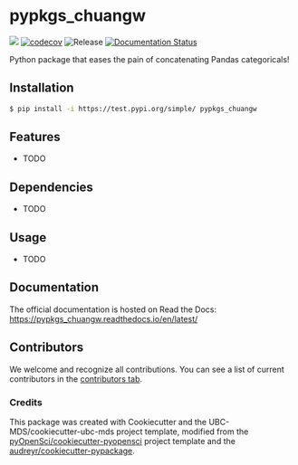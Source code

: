 # pypkgs_chuangw 

![](https://github.com/chuangw46/pypkgs_chuangw/workflows/build/badge.svg) [![codecov](https://codecov.io/gh/chuangw46/pypkgs_chuangw/branch/main/graph/badge.svg)](https://codecov.io/gh/chuangw46/pypkgs_chuangw) ![Release](https://github.com/chuangw46/pypkgs_chuangw/workflows/Release/badge.svg) [![Documentation Status](https://readthedocs.org/projects/pypkgs_chuangw/badge/?version=latest)](https://pypkgs_chuangw.readthedocs.io/en/latest/?badge=latest)

Python package that eases the pain of concatenating Pandas categoricals!

## Installation

```bash
$ pip install -i https://test.pypi.org/simple/ pypkgs_chuangw
```

## Features

- TODO

## Dependencies

- TODO

## Usage

- TODO

## Documentation

The official documentation is hosted on Read the Docs: https://pypkgs_chuangw.readthedocs.io/en/latest/

## Contributors

We welcome and recognize all contributions. You can see a list of current contributors in the [contributors tab](https://github.com/chuangw46/pypkgs_chuangw/graphs/contributors).

### Credits

This package was created with Cookiecutter and the UBC-MDS/cookiecutter-ubc-mds project template, modified from the [pyOpenSci/cookiecutter-pyopensci](https://github.com/pyOpenSci/cookiecutter-pyopensci) project template and the [audreyr/cookiecutter-pypackage](https://github.com/audreyr/cookiecutter-pypackage).
